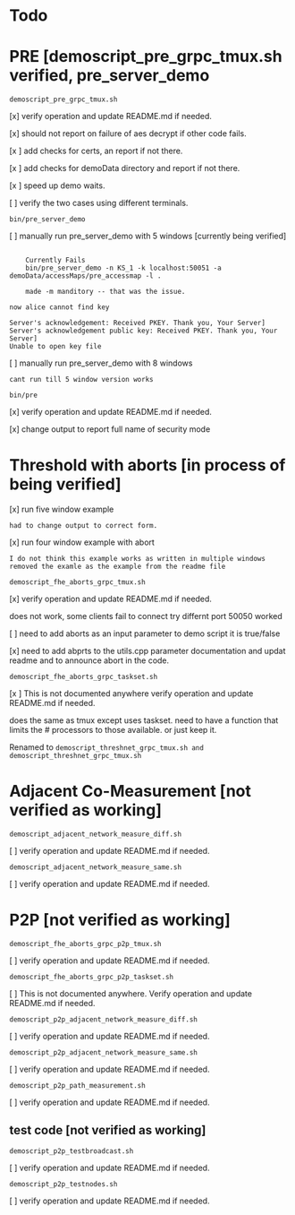 Todo
=

PRE [demoscript_pre_grpc_tmux.sh verified, pre_server_demo 
=

`demoscript_pre_grpc_tmux.sh` 

[x] verify operation and update README.md if needed.

[x] should not report on failure of aes decrypt if other code fails. 

[x ] add checks for certs, an report if not there. 

[x ] add checks for demoData directory and report if not there. 

[x ] speed up demo waits.

[ ] verify the two cases using different terminals. 

`bin/pre_server_demo`

[ ] manually run pre_server_demo with 5 windows [currently being verified]


```

    Currently Fails 
	bin/pre_server_demo -n KS_1 -k localhost:50051 -a demoData/accessMaps/pre_accessmap -l .

    made -m manditory -- that was the issue.
	
now alice cannot find key
	
Server's acknowledgement: Received PKEY. Thank you, Your Server]
Server's acknowledgement public key: Received PKEY. Thank you, Your Server]
Unable to open key file

```

[ ] manually run pre_server_demo with 8 windows

	cant run till 5 window version works

`bin/pre`

 [x] verify operation and update README.md if needed.
 
 [x] change output to report full name of security mode 
 
Threshold with aborts [in process of being verified]
=
 
[x] run five window example

    had to change output to correct form. 

[x] run four window example with abort 

    I do not think this example works as written in multiple windows 
	removed the examle as the example from the readme file
 
 
 `demoscript_fhe_aborts_grpc_tmux.sh`

[x] verify operation and update README.md if needed.

does not work, some clients fail to connect try differnt port 50050 worked

[ ] need to add aborts as an input parameter to demo script it is true/false

[x] need to add abprts to the utils.cpp parameter documentation and updat readme and to announce abort in the code. 

`demoscript_fhe_aborts_grpc_taskset.sh`

[x ] This is not documented anywhere verify operation and update README.md if needed.

does the same as tmux except uses taskset. need to have a function
that limits the # processors to those available.  or just keep it.
	
Renamed to `demoscript_threshnet_grpc_tmux.sh and demoscript_threshnet_grpc_tmux.sh`

Adjacent Co-Measurement [not verified as working]
===

`demoscript_adjacent_network_measure_diff.sh`

[ ] verify operation and update README.md if needed.

`demoscript_adjacent_network_measure_same.sh`

[ ] verify operation and update README.md if needed.

P2P [not verified as working]
=

`demoscript_fhe_aborts_grpc_p2p_tmux.sh`

[ ] verify operation and update README.md if needed.


`demoscript_fhe_aborts_grpc_p2p_taskset.sh`

[ ] This is not documented anywhere. Verify operation and update README.md if needed.

`demoscript_p2p_adjacent_network_measure_diff.sh`

[ ] verify operation and update README.md if needed.

`demoscript_p2p_adjacent_network_measure_same.sh`

[ ] verify operation and update README.md if needed.


`demoscript_p2p_path_measurement.sh`

[ ] verify operation and update README.md if needed.


test code [not verified as working]
--

`demoscript_p2p_testbroadcast.sh`

[ ] verify operation and update README.md if needed.


`demoscript_p2p_testnodes.sh`

[ ] verify operation and update README.md if needed.
